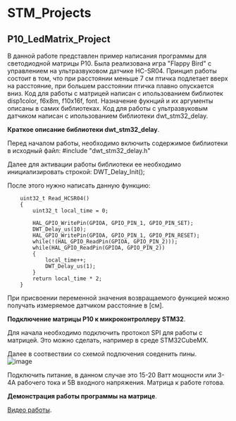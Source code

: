 # STM_Projects
## P10_LedMatrix_Project
В данной работе представлен пример написания программы для светодиодной матрицы P10. Была реализована игра "Flappy Bird" с управлением на ультразвуковом датчике HC-SR04. 
Принцип работы состоит в том, что при расстоянии меньше 7 см птичка подлетает вверх на расстояние, при большем расстоянии птичка плавно опускается вниз.
Код для работы с матрицей написан с ипользованием библиотек disp1color, f6x8m, f10x16f, font. Назначение фукнций и их аргументы описаны в самих библиотеках.
Код для работы с ультразвуковым датчиком написан с ипользованием библиотеки dwt_stm32_delay.

**Краткое описание библиотеки dwt_stm32_delay**.

Перед началом работы, необходимо включить содержимое библиотеки в исходный файл: #include "dwt_stm32_delay.h"

Далее для активации работы библиотеки ее необходимо инициализировать строкой: DWT_Delay_Init();

После этого нужно написать данную функцию:

		uint32_t Read_HCSR04()
		{
			uint32_t local_time = 0;

			HAL_GPIO_WritePin(GPIOA, GPIO_PIN_1, GPIO_PIN_SET);		
			DWT_Delay_us(10);										
			HAL_GPIO_WritePin(GPIOA, GPIO_PIN_1, GPIO_PIN_RESET);	
			while(!(HAL_GPIO_ReadPin(GPIOA, GPIO_PIN_2)));
			while(HAL_GPIO_ReadPin(GPIOA, GPIO_PIN_2))	
			{
				local_time++;	
				DWT_Delay_us(1);	
			}
			return local_time * 2;
		}
При присвоении переменной значения возвращаемого функцией можно получать измеряемое датчиком расстояние в [см].

**Подключение матрицы P10 к микроконтроллеру STM32**.

Для начала необходимо подключить протокол SPI для работы с матрицей. Это можно сделать, например в среде STM32CubeMX.

Далее в соотвествии со схемой подлючения соеденить пины.  
![image](https://github.com/HastamAureuam/STM_Projects/assets/154893776/0b5cf867-f79d-4dc2-ab17-d5e18b0b6b81)

Подключить питание, в данном случае это 15-20 Ватт мощности или 3-4А рабочего тока и 5В входного напряжения.
Матрица к работе готова.

**Демонстрация работы программы на матрице**.

[Видео работы](https://drive.google.com/file/d/1-4KVl-UesqSdqfb9WOLUBF9ZFTMtfYPl/view?usp=drive_link).
